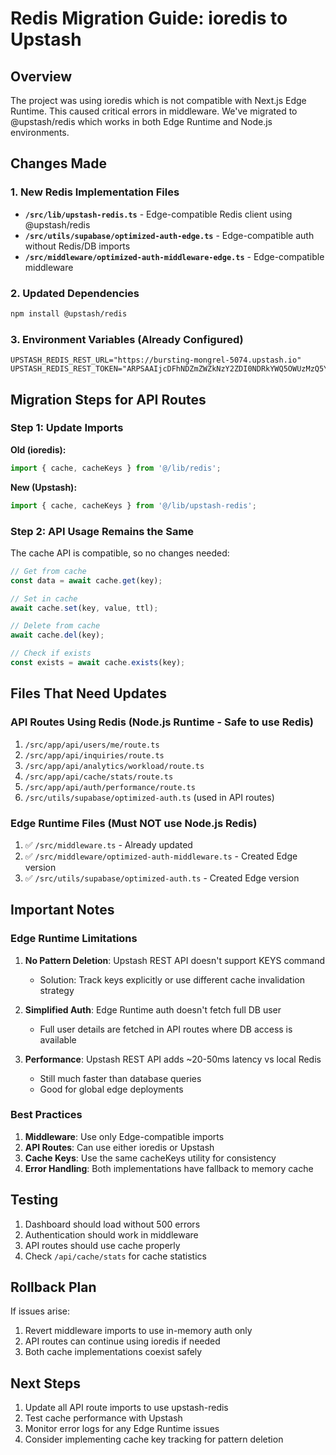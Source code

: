 # Redis Migration Guide: ioredis to Upstash

## Overview

The project was using ioredis which is not compatible with Next.js Edge Runtime. This caused critical errors in middleware. We've migrated to @upstash/redis which works in both Edge Runtime and Node.js environments.

## Changes Made

### 1. New Redis Implementation Files

- **`/src/lib/upstash-redis.ts`** - Edge-compatible Redis client using @upstash/redis
- **`/src/utils/supabase/optimized-auth-edge.ts`** - Edge-compatible auth without Redis/DB imports
- **`/src/middleware/optimized-auth-middleware-edge.ts`** - Edge-compatible middleware

### 2. Updated Dependencies

```bash
npm install @upstash/redis
```

### 3. Environment Variables (Already Configured)

```env
UPSTASH_REDIS_REST_URL="https://bursting-mongrel-5074.upstash.io"
UPSTASH_REDIS_REST_TOKEN="ARPSAAIjcDFhNDZmZWZkNzY2ZDI0NDRkYWQ5OWUzMzQ5YTRiZWQwOXAxMA"
```

## Migration Steps for API Routes

### Step 1: Update Imports

**Old (ioredis):**
```typescript
import { cache, cacheKeys } from '@/lib/redis';
```

**New (Upstash):**
```typescript
import { cache, cacheKeys } from '@/lib/upstash-redis';
```

### Step 2: API Usage Remains the Same

The cache API is compatible, so no changes needed:

```typescript
// Get from cache
const data = await cache.get(key);

// Set in cache
await cache.set(key, value, ttl);

// Delete from cache
await cache.del(key);

// Check if exists
const exists = await cache.exists(key);
```

## Files That Need Updates

### API Routes Using Redis (Node.js Runtime - Safe to use Redis)

1. `/src/app/api/users/me/route.ts`
2. `/src/app/api/inquiries/route.ts`
3. `/src/app/api/analytics/workload/route.ts`
4. `/src/app/api/cache/stats/route.ts`
5. `/src/app/api/auth/performance/route.ts`
6. `/src/utils/supabase/optimized-auth.ts` (used in API routes)

### Edge Runtime Files (Must NOT use Node.js Redis)

1. ✅ `/src/middleware.ts` - Already updated
2. ✅ `/src/middleware/optimized-auth-middleware.ts` - Created Edge version
3. ✅ `/src/utils/supabase/optimized-auth.ts` - Created Edge version

## Important Notes

### Edge Runtime Limitations

1. **No Pattern Deletion**: Upstash REST API doesn't support KEYS command
   - Solution: Track keys explicitly or use different cache invalidation strategy

2. **Simplified Auth**: Edge Runtime auth doesn't fetch full DB user
   - Full user details are fetched in API routes where DB access is available

3. **Performance**: Upstash REST API adds ~20-50ms latency vs local Redis
   - Still much faster than database queries
   - Good for global edge deployments

### Best Practices

1. **Middleware**: Use only Edge-compatible imports
2. **API Routes**: Can use either ioredis or Upstash
3. **Cache Keys**: Use the same cacheKeys utility for consistency
4. **Error Handling**: Both implementations have fallback to memory cache

## Testing

1. Dashboard should load without 500 errors
2. Authentication should work in middleware
3. API routes should use cache properly
4. Check `/api/cache/stats` for cache statistics

## Rollback Plan

If issues arise:

1. Revert middleware imports to use in-memory auth only
2. API routes can continue using ioredis if needed
3. Both cache implementations coexist safely

## Next Steps

1. Update all API route imports to use upstash-redis
2. Test cache performance with Upstash
3. Monitor error logs for any Edge Runtime issues
4. Consider implementing cache key tracking for pattern deletion